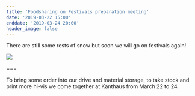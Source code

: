 ```yaml
---
title: 'Foodsharing on Festivals preparation meeting'
date: '2019-03-22 15:00'
enddate: '2019-03-24 20:00'
header_image: false
---
```


There are still some rests of snow but soon we will go on festivals again!

![](../../blog/2018-09-26_foodsharing/fswesten_im_garten.jpg)

===

To bring some order into our drive and material storage, to take stock and print more hi-vis we come together at Kanthaus from March 22 to 24.
